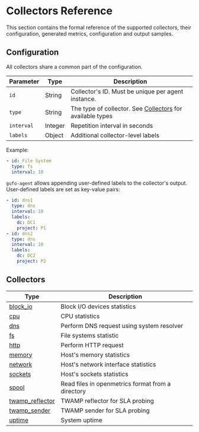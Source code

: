 # Collectors Reference

This section contains the formal reference of the supported
collectors, their configuration, generated metrics,
configuration and output samples.

## Configuration

All collectors share a common part of the configuration.

| Parameter  | Type    | Description                                                              |
| ---------- | ------- | ------------------------------------------------------------------------ |
| `id`       | String  | Collector's ID. Must be unique per agent instance.                       |
| `type`     | String  | The type of collector. See [Collectors](#collectors) for available types |
| `interval` | Integer | Repetition interval in seconds                                           |
| `labels`   | Object  | Additional collector-level labels                                        |

Example:

``` yaml
- id: File System
  type: fs
  interval: 10
```

`gufo-agent` allows appending user-defined labels to the collector's output. User-defined
labels are set as key-value pairs:

``` yaml
- id: dns1
  type: dns
  interval: 10
  labels:
    dc: DC1
    project: P1
- id: dns2
  type: dns
  interval: 10
  labels:
    dc: DC2
    project: P2
```


## Collectors

| Type                                  | Description                                       |
| ------------------------------------- | ------------------------------------------------- |
| [block_io](block_io.md)               | Block I/O devices statistics                      |
| [cpu](cpu.md)                         | CPU statistics                                    |
| [dns](dns.md)                         | Perform DNS request using system resolver         |
| [fs](fs.md)                           | File systems statistic                            |
| [http](http.md)                       | Perform HTTP request                              |
| [memory](memory.md)                   | Host's memory statistics                          |
| [network](network.md)                 | Host's network interface statistics               |
| [sockets](sockets.md)                 | Host's sockets statistics                         |
| [spool](spool.md)                     | Read files in openmetrics format from a directory |
| [twamp_reflector](twamp_reflector.md) | TWAMP reflector for SLA probing                   |
| [twamp_sender](twamp_sender.md)       | TWAMP sender for SLA probing                      |
| [uptime](uptime.md)                   | System uptime                                     |
